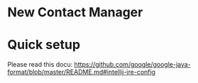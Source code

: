 # New Contact Manager

# Quick setup

Please read this docu: https://github.com/google/google-java-format/blob/master/README.md#intellij-jre-config